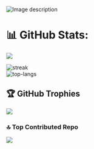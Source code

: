 ![Image description](https://i.postimg.cc/59ZkvSDZ/github3.png)


# 📊 GitHub Stats:
![](https://github-readme-stats.vercel.app/api?username=EvickaStudio&theme=gotham&show_icons=true&count_private=true&hide_title=true&hide_border=true)<br/>

![streak](https://github-readme-streak-stats.herokuapp.com/?user=EvickaStudio&theme=gotham&hide_border=true&date_format=M%20j%5B%2C%20Y%5D)<br/>
![top-langs](https://github-readme-stats.vercel.app/api/top-langs/?username=EvickaStudio&theme=gotham&hide_border=true&include_all_commits=true&count_private=false&layout=compact)

## 🏆 GitHub Trophies
![](https://github-profile-trophy.vercel.app/?username=EvickaStudio&theme=onestar&no-frame=true&column=3&row=2)

### 🔝 Top Contributed Repo
![](https://github-contributor-stats.vercel.app/api?username=EvickaStudio&limit=5&theme=gotham&combine_all_yearly_contributions=true)
